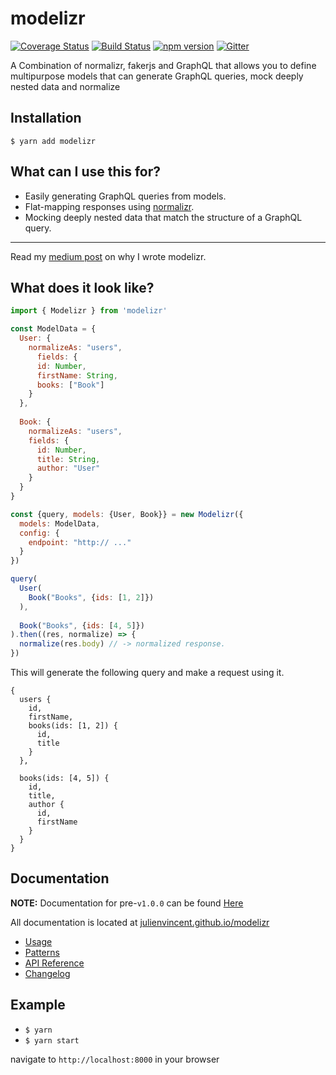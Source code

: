 # modelizr
[![Coverage Status](https://coveralls.io/repos/github/julienvincent/modelizr/badge.svg?branch=master)](https://coveralls.io/github/julienvincent/modelizr?branch=master)
[![Build Status](https://travis-ci.org/julienvincent/modelizr.svg?branch=master)](https://travis-ci.org/julienvincent/modelizr)
[![npm version](https://badge.fury.io/js/modelizr.svg)](https://badge.fury.io/js/modelizr)
[![Gitter](https://badges.gitter.im/julienvincent/modelizr.svg)](https://gitter.im/julienvincent/modelizr?utm_source=badge&utm_medium=badge&utm_campaign=pr-badge)

A Combination of normalizr, fakerjs and GraphQL that allows you to define multipurpose models that can generate GraphQL queries, mock deeply nested data and normalize

## Installation

`$ yarn add modelizr`

## What can I use this for?

+ Easily generating GraphQL queries from models.
+ Flat-mapping responses using [normalizr](https://github.com/gaearon/normalizr).
+ Mocking deeply nested data that match the structure of a GraphQL query.

___

Read my [medium post](https://medium.com/@julienvincent/modelizr-99e59c1c4431#.applec5ut) on why I wrote modelizr.

## What does it look like?

```javascript
import { Modelizr } from 'modelizr'

const ModelData = {
  User: {
    normalizeAs: "users",
      fields: {
      id: Number,
      firstName: String,
      books: ["Book"]
    }
  },
    
  Book: {
    normalizeAs: "users",
    fields: {
      id: Number,
      title: String,
      author: "User"
    }
  }
}

const {query, models: {User, Book}} = new Modelizr({
  models: ModelData,
  config: {
    endpoint: "http:// ..."
  }
})

query(
  User(
    Book("Books", {ids: [1, 2]})
  ),
  
  Book("Books", {ids: [4, 5]})
).then((res, normalize) => {
  normalize(res.body) // -> normalized response.
})
```
This will generate the following query and make a request using it.
```
{
  users {
    id,
    firstName,
    books(ids: [1, 2]) {
      id,
      title
    }
  },
  
  books(ids: [4, 5]) {
    id,
    title,
    author {
      id,
      firstName
    }
  }
}
```

## Documentation

**NOTE:** Documentation for pre-`v1.0.0` can be found [Here](https://github.com/julienvincent/modelizr/tree/master/docs/v0.7.x)

All documentation is located at [julienvincent.github.io/modelizr](http://julienvincent.github.io/modelizr)

* [Usage](http://julienvincent.github.io/modelizr/docs/usage)
* [Patterns](http://julienvincent.github.io/modelizr/docs/patterns)
* [API Reference](http://julienvincent.github.io/modelizr/docs/api)
* [Changelog](https://github.com/julienvincent/modelizr/releases)

## Example

+ `$ yarn`
+ `$ yarn start`

navigate to `http://localhost:8000` in your browser
